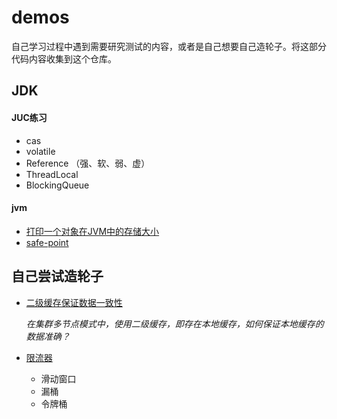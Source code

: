# demos

自己学习过程中遇到需要研究测试的内容，或者是自己想要自己造轮子。将这部分代码内容收集到这个仓库。

## JDK

#### JUC练习

* cas
* volatile
* Reference （强、软、弱、虚）
* ThreadLocal
* BlockingQueue

#### jvm

* [打印一个对象在JVM中的存储大小](jdk/src/main/java/com/akikun/demo/obj/ObjectGraph.java)
* [safe-point](jdk/src/main/java/com/akikun/demo/jvm/SafePoint.java)

## 自己尝试造轮子

* [二级缓存保证数据一致性](custom/src/main/java/com/akikun/demo/custom/cache)
  
  *在集群多节点模式中，使用二级缓存，即存在本地缓存，如何保证本地缓存的数据准确？*
  
* [限流器](custom/src/main/java/com/akikun/demo/custom/limiter)
    - 滑动窗口
    - 漏桶
    - 令牌桶

